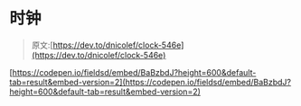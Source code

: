 # 时钟

> 原文:[https://dev.to/dnicolef/clock-546e](https://dev.to/dnicolef/clock-546e)

[https://codepen.io/fieldsd/embed/BaBzbdJ?height=600&default-tab=result&embed-version=2](https://codepen.io/fieldsd/embed/BaBzbdJ?height=600&default-tab=result&embed-version=2)
